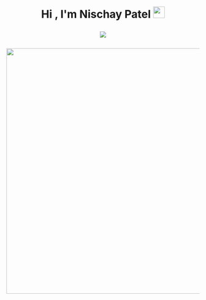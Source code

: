 <h1 align="center"><b>Hi , I'm Nischay Patel </b><img src="https://media.giphy.com/media/hvRJCLFzcasrR4ia7z/giphy.gif" width="30"><p align="center">
  <a href="https://github.com/DenverCoder1/readme-typing-svg"><img src="https://readme-typing-svg.herokuapp.com?size=25&center=true&vCenter=true&width=600&height=50&lines=Active+Learner,;Computer+Science+Student,;Love+to+learn+new+stuffs..<3"></a>
</p></h1>

<p align = "center">
  <img width="640" src = "https://github-readme-stats.vercel.app/api/top-langs/?username=nischay-code&hide=html,css&layout=compact&theme=dark">
</p>


